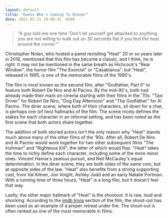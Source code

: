 ```yaml
---
layout: default
title: "Guess Who's Coming To Dinner"
date: 2021-02-21 19:08:31 -0500
---
```

> "A guy told me one time 'Don't let yourself get attached to anything you are not willing to walk out on 30 seconds flat if you feel the heat around the corner.'"

Christopher Nolan, who hosted a panel revisiting "Heat" 20 or so years later in 2016, mentioned that this film has become a classic, and I think, he is right. It may not be mentioned in the same breath as Hichcock's "Rear Window", the horror film "The Exorcist" or "Casablanca", but "Heat", released in 1995, is one of the memorable films of the 1990's.

The film is most known as the second film, after "Godfather, Part II" to feature both Robert De Niro and Al Pacino. By the mid-90's, both had already made their mark on cinema starting with their films in the '70s. "Taxi Driver" for Robert De Niro, "Dog Day Afternoon" and "The Godfather" for Al Pacino. The diner scene, where both of their characters, sit down for a chat, is perhaps one (of two) hallmarks of the film. The scene nicely defines the stakes for each character in an informal setting, and has been noted as the first scene that both actors share together.

The addition of both storied actors isn't the only reason why "Heat" stands much above many of the other films of the '90s. After all, Robert De Niro and Al Pacino would work together for two other subsequent films "The Irishman" and "Righteous Kill", the latter of which would flop. "Heat" takes the time to richly define each character, including some of the more minor ones. Vincent Hanna's zealous pursuit, and Neil McCauley's equal determination. In the diner scene, they are both sides of the same coin, but at opposite sides of the law. "Heat" also benefits from a strong supporting cast, from Val Kilmer, Jon Voight, Ashley Judd and an early Natalie Portman. With a running time of three hours, "Heat" is a long film, but it doesn't feel that way. 

Lastly, the other major hallmark of "Heat" is the shootout. It is raw, loud and shocking. According to the [imdb trivia](https://www.imdb.com/title/tt0113277/trivia) section of the film, the shoot-out has been used as an example of a proper retreat under fire. The shoot-out is often ranked as one of the most memorable in films.